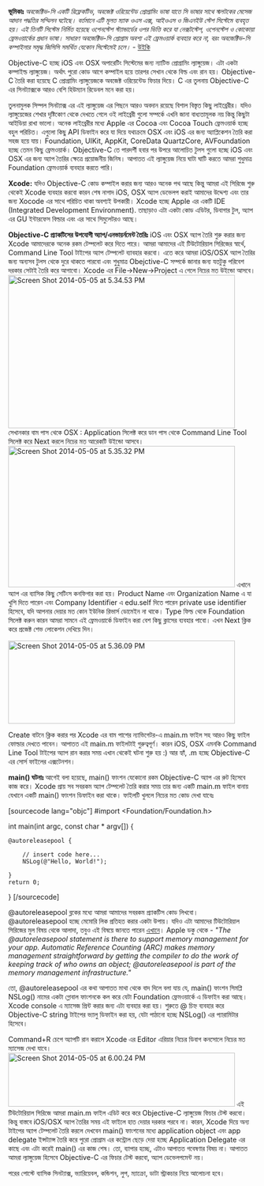 <strong>ভূমিকাঃ</strong>
<em>অবজেক্টিভ-সি একটি রিফ্লেকটিভ, অবজেক্ট ওরিয়েন্টেড প্রোগ্রামিং ভাষা যাতে সি ভাষার সাথে স্মলটকের মেসেজ আদান পদ্ধতির সম্মিলন ঘটেছে।
বর্তমানে এটি মূলত ম্যাক ওএস এক্স, আইওএস ও জিএনইউ স্টেপ সিস্টেমে ব্যবহৃত হয়। এই তিনটি সিস্টেম নির্মিত হয়েছে ওপেনস্টেপ স্ট্যান্ডার্ডের ওপর ভিত্তি করে যা নেক্সটস্টেপ, ওপেনস্টেপ ও কোকোয়া ফ্রেমওয়ার্কের প্রধান ভাষা। সাধারণ অবজেক্টিভ-সি প্রোগ্রাম অবশ্য এই ফ্রেমওয়ার্ক ব্যবহার করে না, বরং অবজেক্টিভ-সি কম্পাইলার সমৃদ্ধ জিসিসি সমর্থিত যেকোন সিস্টেমেই চলে।</em> - <a href="http://bn.wikipedia.org/wiki/%E0%A6%85%E0%A6%AC%E0%A6%9C%E0%A7%87%E0%A6%95%E0%A7%8D%E0%A6%9F%E0%A6%BF%E0%A6%AD_%E0%A6%B8%E0%A6%BF" target="_blank">উইকি</a>

Objective-C হচ্ছে iOS এবং OSX অপারেটিং সিস্টেমের জন্য ন্যাটিভ প্রোগ্রামিং ল্যাঙ্গুয়েজ। এটা একটা কম্পাইল্ড ল্যাঙ্গুয়েজ। অর্থাৎ পুরো কোড আগে কম্পাইল হয়ে তারপর সেখান থেকে বিল্ড এবং রান হয়। Objective-C তৈরি করা হয়েছে C প্রোগ্রামিং ল্যাঙ্গুয়েজকে অবজেক্ট ওরিয়েন্টেড ফিচার দিয়ে। C এর তুলনায় Objective-C এর সিনট্যাক্সকে আরও বেশি হিউম্যান রিডেবল মনে করা হয়।

তুলনামুলক সিম্পল সিনট্যাক্স এর এই ল্যাঙ্গুয়েজ এর পিছনে আরও অবদান রয়েছে বিশাল বিস্তৃত কিছু লাইব্রেরীর। যদিও ল্যাঙ্গুয়েজের শেখার দৃষ্টিকোণ থেকে দেখতে গেলে ওই লাইব্রেরী গুলো সম্পর্কে এখনি জানা বাধ্যতামূলক নয় কিন্তু কিছুটা আইডিয়া রাখা ভালো। অনেক লাইব্রেরীর মধ্যে Apple এর Cocoa এবং Cocoa Touch ফ্রেমওয়ার্ক হচ্ছে বহুল পরিচিত। এগুলো কিছু API ডিফাইন করে যা দিয়ে যথাক্রমে OSX এবং iOS এর জন্য অ্যাপ্লিকেশন তৈরি করা সহজ হয়ে যায়। Foundation, UIKit, AppKit, CoreData QuartzCore, AVFoundation হচ্ছে তেমন কিছু ফ্রেমওয়ার্ক। Objective-C তে পারদর্শী হবার পর উপরে আলোচিত টুলস গুলো হচ্ছে iOS এবং OSX এর জন্য অ্যাপ তৈরির ক্ষেত্রে প্রয়োজনীয় জিনিষ। আপাতত এই ল্যাঙ্গুয়েজ নিয়ে ঘাটা ঘাটি করতে আমরা শুধুমাত্র Foundation ফ্রেমওয়ার্ক ব্যবহার করতে পারি।

<strong>Xcode:</strong>
যদিও Objective-C কোড কম্পাইল করার জন্য আরও অনেক পথ আছে কিন্তু আমরা এই সিরিজে শুরু থেকেই Xcode ব্যবহার করবো কারন শেষ নাগাদ iOS, OSX অ্যাপ ডেভেলপ করাই আমাদের উদ্দেশ্য এবং তার জন্য Xocode এর সাথে পরিচিত থাকা অবশ্যই উপকারী। Xcode হচ্ছে Apple এর একটি IDE (Integrated Development Environment). তাছাড়াও এটা একটা কোড এডিটর, ডিবাগার টুল, অ্যাপ এর GU ইন্টারফেস বিল্ডার এবং এর সাথে সিমুলেটরও আছে।

<strong>Objective-C প্র্যাকটিসের উপযোগী অ্যাপ/এনভায়র্নমেন্ট তৈরিঃ</strong>
iOS এবং OSX অ্যাপ তৈরি শুরু করার জন্য Xcode আমাদেরকে অনেক রকম টেম্পলেট করে দিতে পারে। আমরা আমাদের এই টিউটোরিয়াল সিরিজের স্বার্থে, Command Line Tool টাইপের অ্যাপ টেম্পলেট ব্যাবহার করবো। এতে করে আমরা iOS/OSX অ্যাপ তৈরির জন্য অন্যসব টুলস থেকে দুরে থাকতে পারবো এবং শুধুমাত্র Obejctive-C সম্পর্কে জানার জন্য যতটুকু পরিবেশ দরকার সেটাই তৈরি করে আগাবো।
Xcode এর File-&gt;New-&gt;Project এ গেলে নিচের মত উইন্ডো আসবে।
<a href="http://nuhil.files.wordpress.com/2014/05/screen-shot-2014-05-05-at-5-34-53-pm.png"><img class="aligncenter size-large wp-image-1393" src="http://nuhil.files.wordpress.com/2014/05/screen-shot-2014-05-05-at-5-34-53-pm.png?w=460" alt="Screen Shot 2014-05-05 at 5.34.53 PM" width="460" height="310" /></a>
সেখানকার বাম পাস থেকে OSX : Application সিলেক্ট করে ডান পাস থেকে Command Line Tool সিলেক্ট করে Next করলে নিচের মত আরেকটি উইন্ডো আসবে।
<a href="http://nuhil.files.wordpress.com/2014/05/screen-shot-2014-05-05-at-5-35-32-pm.png"><img class="aligncenter size-large wp-image-1394" src="http://nuhil.files.wordpress.com/2014/05/screen-shot-2014-05-05-at-5-35-32-pm.png?w=460" alt="Screen Shot 2014-05-05 at 5.35.32 PM" width="460" height="286" /></a>
এখানে অ্যাপ এর ব্যাসিক কিছু সেটিংস কনফিগার করা হয়। Product Name এবং Organization Name এ যা খুশি দিতে পারেন এবং Company Identifier এ edu.self দিতে পারেন private use identifier হিসেবে, যদি আপনার দেয়ার মত কোন ইউনিক রিভার্স ডোমেইন না থাকে। Type ফিল্ড থেকে Foundation সিলেক্ট করুন কারন আমরা সামনে এই ফ্রেমওয়ার্কে ডিফাইন করা বেশ কিছু ক্লাসের ব্যবহার পাবো। এখন Next ক্লিক করে প্রজেক্ট শেভ লোকেশন দেখিয়ে দিন।

<a href="http://nuhil.files.wordpress.com/2014/05/screen-shot-2014-05-05-at-5-36-09-pm.png"><img class="aligncenter size-large wp-image-1395" src="http://nuhil.files.wordpress.com/2014/05/screen-shot-2014-05-05-at-5-36-09-pm.png?w=460" alt="Screen Shot 2014-05-05 at 5.36.09 PM" width="460" height="168" /></a>

Create বাটনে ক্লিক করার পর Xcode এর বাম পাশের ন্যাভিগেটর-এ main.m ফাইল সহ আরও কিছু ফাইল ফোল্ডার দেখতে পাবেন। আপাতত এই main.m ফাইলটাই গুরুত্বপূর্ণ। কারন iOS, OSX এমনকি Command Line Tool টাইপের অ্যাপ রান করার সময় এখান থেকেই ঘটনা শুরু হয় :) আর হ্যাঁ, .m হচ্ছে Objective-C এর সোর্স ফাইলের এক্সটেনশন।

<strong>main() ঘটনাঃ</strong>
আগেই বলা হয়েছে, main() ফাংশন যেকোনো রকম Objective-C অ্যাপ এর রুট হিসেবে কাজ করে। Xcode প্রায় সব সবরকম অ্যাপ টেম্পলেট তৈরি করার সময় তার জন্য একটি main.m ফাইল বানায় যেখানে একটি main() ফাংশন ডিফাইন করা থাকে। ফাইলটি খুললে নিচের মত কোড দেখা যাবেঃ

[sourcecode lang="objc"]
#import <Foundation/Foundation.h>

int main(int argc, const char * argv[])
{

    @autoreleasepool {

        // insert code here...
        NSLog(@"Hello, World!");

    }
    return 0;
}
[/sourcecode]

@autoreleasepool ব্লকের মধ্যে আমরা আমাদের সবরকম প্র্যাকটিস কোড লিখবো। @autoreleasepool হচ্ছে মেমোরি লিক প্রতিহত করার একটা উপায়। যদিও এটা আমাদের টিউটোরিয়াল সিরিজের মুল বিষয় থেকে আলাদা, তবুও এই বিষয়ে জানতে পারেন <a href="https://developer.apple.com/library/ios/documentation/Cocoa/Conceptual/MemoryMgmt/Articles/mmAutoreleasePools.html" target="_blank">এখানে</a>। Apple ডকু থেকে - <em>"The @autoreleasepool statement is there to support memory management for your app. Automatic Reference Counting (ARC) makes memory management straightforward by getting the compiler to do the work of keeping track of who owns an object; @autoreleasepool is part of the memory management infrastructure."</em>

তো, @autoreleasepool এর কথা আপাতত মাথা থেকে বাদ দিলে বলা যায় যে, main() ফাংশন সিমপ্লি NSLog() নামের একটা গ্লোবাল ফাংশনকে কল করে যেটা Foundation ফ্রেমওয়ার্কে এ ডিফাইন করা আছে। Xcode console এ ম্যাসেজ প্রিন্ট করার জন্য এটা ব্যবহার করা হয়। শুরুতে @ চিহ্ন ব্যবহার করে Objective-C string টাইপের ভ্যালু ডিফাইন করা হয়, যেটা পাঠানো হচ্ছে NSLog() এর প্যারামিটার হিসেবে।

Command+R চেপে অ্যাপটি রান করালে Xcode এর Editor এরিয়ার নিচের ডিবাগ কনসোলে নিচের মত ম্যাসেজ দেখা যাবে।
<a href="http://nuhil.files.wordpress.com/2014/05/screen-shot-2014-05-05-at-6-00-24-pm.png"><img class="aligncenter size-large wp-image-1397" src="http://nuhil.files.wordpress.com/2014/05/screen-shot-2014-05-05-at-6-00-24-pm.png?w=460" alt="Screen Shot 2014-05-05 at 6.00.24 PM" width="460" height="109" /></a>
এই টিউটোরিয়াল সিরিজে আমরা main.m ফাইল এডিট করে করে Objective-C ল্যাঙ্গুয়েজ ফিচার টেস্ট করবো। কিন্তু বাস্তবে iOS/OSX অ্যাপ তৈরির সময় এই ফাইলে হাত দেয়ার দরকার পরবে না। কারন, Xcode দিয়ে অন্য টাইপের অ্যাপ টেম্পলেট তৈরি করলে দেখবেন main() ফাংশনের মধ্যে application object এবং app delegate ইন্সট্যান্স তৈরি করে পুরো প্রোগ্রাম এর কন্ট্রোল ছেড়ে দেয়া হচ্ছে Application Delegate এর কাছে এবং এটা করেই main() এর কাজ শেষ। তো, ব্যাপার হচ্ছে, এটাও আপাতত গবেষণার বিষয় না। আপাতত আমরা ল্যাঙ্গুয়েজ হিসেবে Objective-C এর ফিচার টেস্ট করবো, অ্যাপ ডেভেলপমেন্ট নয়।

পরের পোস্টে ব্যাসিক সিনট্যাক্স, ভ্যারিয়েবল, কন্ডিশন, লুপ, ম্যাক্রো, ডাটা স্ট্রাকচার নিয়ে আলোচনা হবে।